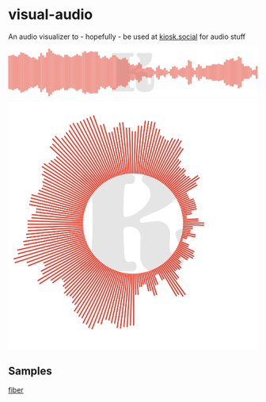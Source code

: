 # visual-audio

An audio visualizer to - hopefully - be used at [kiosk.social](https://kiosk.social) for audio stuff

![sample](test-waves.png)
![sample](test-circle.png)

## Samples

[fiber](./example/fiber/README.md)
